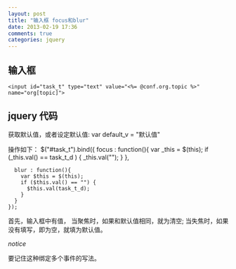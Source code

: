 ```yaml
---
layout: post
title: "输入框 focus和blur"
date: 2013-02-19 17:36
comments: true
categories: jquery
---
```


输入框
---
    <input id="task_t" type="text" value="<%= @conf.org.topic %>" name="org[topic]">
<!-- more -->
jquery  代码
----------

获取默认值，或者设定默认值:
    var default_v = "默认值"

操作如下：
    $("#task_t").bind({
      focus : function(){
        var _this = $(this);
        if (_this.val() == task_t_d ) {
          _this.val("");
        } 
      }, 

      blur : function(){
        var $this = $(this);
        if ($this.val() == "") {
          $this.val(task_t_d);
        }
      }
    });
首先，输入框中有值， 当聚焦时，如果和默认值相同，就为清空;
当失焦时，如果没有填写，即为空，就填为默认值。

*notice*

要记住这种绑定多个事件的写法。

